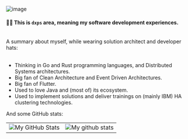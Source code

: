 ![image](https://user-images.githubusercontent.com/14140226/148818160-2c02176b-f3e2-40dd-9aac-1c32511a7be6.png)


####  🙋‍♂️  This is `dxps` area, meaning my software development experiences.

<br/>
A summary about myself, while wearing solution architect and developer hats:
<br/><br/>

- Thinking in Go and Rust programming languages, and Distributed Systems architectures.
- Big fan of Clean Architecture and Event Driven Architectures.
- Big fan of Flutter.
- Used to love Java and (most of) its ecosystem.
- Used to implement solutions and deliver trainings on (mainly IBM) HA clustering technologies.

And some GitHub stats:
<br/>

<div align="center">

|       |      |
| ----: | :--- |
| <img align="center" src="https://github-readme-streak-stats.herokuapp.com/?user=dxps&theme=vue-dark&hide_border=true&date_format=M%20j%5B%2C%20Y%5D" alt="My GitHub Stats" />  | <img align="center" src="https://github-readme-stats.vercel.app/api?username=dxps&show_icons=true&include_all_commits=true&theme=vue-dark&hide_border=true" alt="My github stats" /> |

</div>

<!--
**dxps/dxps** is a ✨ _special_ ✨ repository because its `README.md` (this file) appears on your GitHub profile.

Here are some ideas to get you started:

- 🔭 I’m currently working on ...
- 🌱 I’m currently learning ...
- 👯 I’m looking to collaborate on ...
- 🤔 I’m looking for help with ...
- 💬 Ask me about ...
- 📫 How to reach me: ...
- 😄 Pronouns: ...
- ⚡ Fun fact: ...
-->
